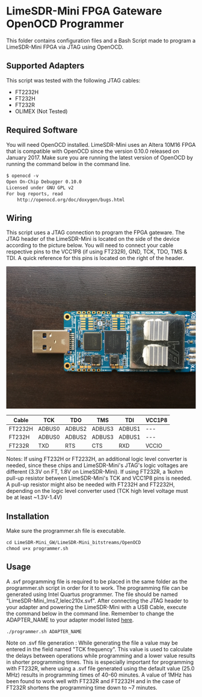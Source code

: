 # LimeSDR-Mini FPGA Gateware OpenOCD Programmer

This folder contains configuration files and a Bash Script made to program a LimeSDR-Mini FPGA via JTAG using OpenOCD. 

## Supported Adapters
This script was tested with the following JTAG cables:

- FT2232H
- FT232H
- FT232R
- OLIMEX (Not Tested)

## Required Software
You will need OpenOCD installed. LimeSDR-Mini uses an Altera 10M16 FPGA that is compatible with OpenOCD since the version 0.10.0 released on January 2017. Make sure you are running the latest version of OpenOCD by running the command below in the command line.

``` 
$ openocd -v 
Open On-Chip Debugger 0.10.0
Licensed under GNU GPL v2
For bug reports, read
	http://openocd.org/doc/doxygen/bugs.html
```

## Wiring 
This script uses a JTAG connection to program the FPGA gateware. The JTAG header of the LimeSDR-Mini is located on the side of the device according to the picture below. You will need to connect your cable respective pins to the VCC1P8 (if using FT232R), GND, TCK, TDO, TMS & TDI. A quick reference for this pins is located on the right of the header.

![](./limesd_mini_jtag.jpg)

| Cable   | TCK | TDO | TMS | TDI | VCC1P8 |
| ------- | --- | --- | --- | --- | --- |
| FT2232H | ADBUS0 | ADBUS2 | ADBUS3 | ADBUS1 | --- |
| FT232H  | ADBUS0 | ADBUS2 | ADBUS3 | ADBUS1 | --- |
| FT232R  | TXD | RTS | CTS | RXD | VCCIO |

Notes:
If using FT232H or FT2232H, an additional logic level converter is needed, since these chips and LimeSDR-Mini's JTAG's logic voltages are different (3.3V on FT, 1.8V on LimeSDR-Mini).
If using FT232R, a 1kohm pull-up resistor between LimeSDR-Mini's TCK and VCC1P8 pins is needed.
A pull-up resistor might also be needed with FT232H and FT2232H, depending on the logic level converter used (TCK high level voltage must be at least ~1.3V-1.4V)


## Installation 
Make sure the programmer.sh file is executable.

``` 
cd LimeSDR-Mini_GW/LimeSDR-Mini_bitstreams/OpenOCD
chmod u+x programmer.sh
```

## Usage
A .svf programming file is required to be placed in the same folder as the programmer.sh script in order for it to work. The programming file can be generated using Intel Quartus programmer. The file should be named "LimeSDR-Mini_lms7_lelec210x.svf".
After connecting the JTAG header to your adapter and powering the LimeSDR-Mini with a USB Cable, execute the command below in the command line. Remember to change the ADAPTER_NAME to your adapter model listed [here](#supported-adapters).

```
./programmer.sh ADAPTER_NAME
```

Note on .svf file generation : 
While generating the file a value may be entered in the field named "TCK frequency". This value is used to calculate the delays between operations while programming and a lower value results in shorter programming times. This is especially important for programming with FT232R, where using a .svf file generated using the default value (25.0 MHz) results in programming times of 40-60 minutes.
A value of 1MHz has been found to work well with FT232R and FT2232H and in the case of FT232R shortens the programming time down to ~7 minutes.
